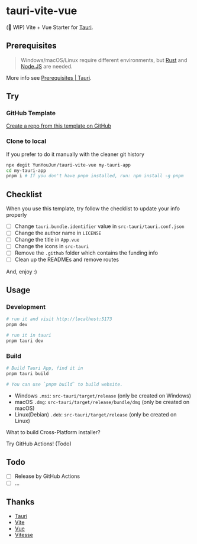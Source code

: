 # tauri-vite-vue

(🧪 WIP) Vite + Vue Starter for [Tauri](https://tauri.app/).

## Prerequisites

> Windows/macOS/Linux require different environments, but [Rust](https://www.rust-lang.org/) and [Node.JS](https://nodejs.org/) are needed.

More info see [Prerequisites | Tauri](https://tauri.app/v1/guides/getting-started/prerequisites).

## Try

### GitHub Template

[Create a repo from this template on GitHub](https://github.com/YunYouJun/tauri-vite-vue/generate)

### Clone to local

If you prefer to do it manually with the cleaner git history

```bash
npx degit YunYouJun/tauri-vite-vue my-tauri-app
cd my-tauri-app
pnpm i # If you don't have pnpm installed, run: npm install -g pnpm
```

## Checklist

When you use this template, try follow the checklist to update your info properly

- [ ] Change `tauri.bundle.identifier` value in `src-tauri/tauri.conf.json`
- [ ] Change the author name in `LICENSE`
- [ ] Change the title in `App.vue`
- [ ] Change the icons in `src-tauri`
- [ ] Remove the `.github` folder which contains the funding info
- [ ] Clean up the READMEs and remove routes

And, enjoy :)

## Usage

### Development

```bash
# run it and visit http://localhost:5173
pnpm dev

# run it in tauri
pnpm tauri dev
```

### Build

```bash
# Build Tauri App, find it in 
pnpm tauri build

# You can use `pnpm build` to build website.
```

- Windows `.msi`: `src-tauri/target/release` (only be created on Windows)
- macOS `.dmg`: `src-tauri/target/release/bundle/dmg` (only be created on macOS)
- Linux(Debian) `.deb`: `src-tauri/target/release` (only be created on Linux)

What to build Cross-Platform installer?

Try GitHub Actions! (Todo)

## Todo

- [ ] Release by GitHub Actions
- [ ] ...

## Thanks

- [Tauri](https://github.com/tauri-apps/tauri)
- [Vite](https://github.com/vitejs/vite)
- [Vue](https://github.com/vuejs/core)
- [Vitesse](https://github.com/antfu/vitesse)
